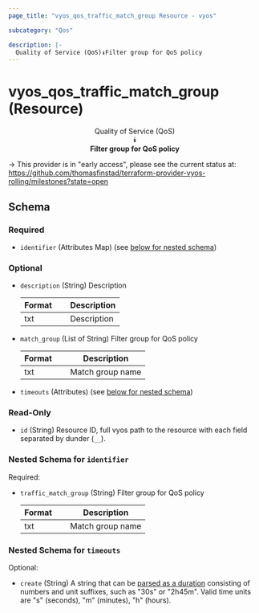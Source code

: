 ```yaml
---
page_title: "vyos_qos_traffic_match_group Resource - vyos"

subcategory: "Qos"

description: |- 
  Quality of Service (QoS)⯯Filter group for QoS policy
---
```


# vyos_qos_traffic_match_group (Resource)
<center>

Quality of Service (QoS)  
⯯  
**Filter group for QoS policy**


</center>

-> This provider is in "early access", please see the current status at: https://github.com/thomasfinstad/terraform-provider-vyos-rolling/milestones?state=open

## Schema

### Required

- `identifier` (Attributes Map) (see [below for nested schema](#nestedatt--identifier))

### Optional

- `description` (String) Description

    |Format  &emsp;|Description  |
    |----------|---------------|
    |txt     &emsp;|Description  |
- `match_group` (List of String) Filter group for QoS policy

    |Format  &emsp;|Description       |
    |----------|--------------------|
    |txt     &emsp;|Match group name  |
- `timeouts` (Attributes) (see [below for nested schema](#nestedatt--timeouts))

### Read-Only

- `id` (String) Resource ID, full vyos path to the resource with each field separated by dunder (`__`).

<a id="nestedatt--identifier"></a>
### Nested Schema for `identifier`

Required:

- `traffic_match_group` (String) Filter group for QoS policy

    |Format  &emsp;|Description       |
    |----------|--------------------|
    |txt     &emsp;|Match group name  |


<a id="nestedatt--timeouts"></a>
### Nested Schema for `timeouts`

Optional:

- `create` (String) A string that can be [parsed as a duration](https://pkg.go.dev/time#ParseDuration) consisting of numbers and unit suffixes, such as &#34;30s&#34; or &#34;2h45m&#34;. Valid time units are &#34;s&#34; (seconds), &#34;m&#34; (minutes), &#34;h&#34; (hours).  
